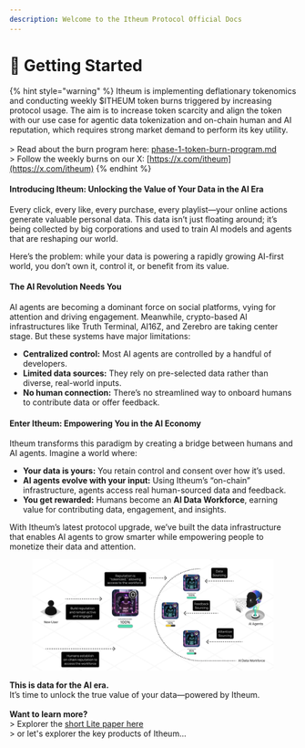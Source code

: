 ```yaml
---
description: Welcome to the Itheum Protocol Official Docs
---
```


# 👋 Getting Started

{% hint style="warning" %}
Itheum is implementing deflationary tokenomics and conducting weekly $ITHEUM token burns triggered by increasing protocol usage. The aim is to increase token scarcity and align the token with our use case for agentic data tokenization and on-chain human and AI reputation, which requires strong market demand to perform its key utility.\
\
\> Read about the burn program here: [phase-1-token-burn-program.md](protocol/token-burning/phase-1-token-burn-program.md "mention")\
\> Follow the weekly burns on our X: [https://x.com/itheum](https://x.com/itheum)
{% endhint %}

#### Introducing Itheum: Unlocking the Value of Your Data in the AI Era

Every click, every like, every purchase, every playlist—your online actions generate valuable personal data. This data isn’t just floating around; it’s being collected by big corporations and used to train AI models and agents that are reshaping our world.

Here’s the problem: while your data is powering a rapidly growing AI-first world, you don’t own it, control it, or benefit from its value.

#### The AI Revolution Needs You

AI agents are becoming a dominant force on social platforms, vying for attention and driving engagement. Meanwhile, crypto-based AI infrastructures like Truth Terminal, AI16Z, and Zerebro are taking center stage. But these systems have major limitations:

* **Centralized control:** Most AI agents are controlled by a handful of developers.
* **Limited data sources:** They rely on pre-selected data rather than diverse, real-world inputs.
* **No human connection:** There’s no streamlined way to onboard humans to contribute data or offer feedback.

#### Enter Itheum: Empowering You in the AI Economy

Itheum transforms this paradigm by creating a bridge between humans and AI agents. Imagine a world where:

* **Your data is yours:** You retain control and consent over how it’s used.
* **AI agents evolve with your input:** Using Itheum’s “on-chain” infrastructure, agents access real human-sourced data and feedback.
* **You get rewarded:** Humans become an **AI Data Workforce**, earning value for contributing data, engagement, and insights.

With Itheum’s latest protocol upgrade, we’ve built the data infrastructure that enables AI agents to grow smarter while empowering people to monetize their data and attention.

<figure><img src=".gitbook/assets/image (185).png" alt=""><figcaption></figcaption></figure>

**This is data for the AI era.**\
It’s time to unlock the true value of your data—powered by Itheum.\
\
**Want to learn more?**\
\> Explorer the [short Lite paper here](https://api.itheumcloud.com/files_misc/Itheum-Protocol-One-Pager-Litepaper.pdf)\
\> or let's explorer the key products of Itheum...
